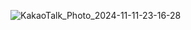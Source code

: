 ![KakaoTalk_Photo_2024-11-11-23-16-28](https://github.com/user-attachments/assets/981da6c0-741d-42ad-86cf-48953a971a34)
